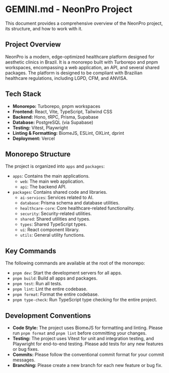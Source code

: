 # GEMINI.md - NeonPro Project

This document provides a comprehensive overview of the NeonPro project, its structure, and how to work with it.

## Project Overview

NeonPro is a modern, edge-optimized healthcare platform designed for aesthetic clinics in Brazil. It is a monorepo built with Turborepo and pnpm workspaces, encompassing a web application, an API, and several shared packages. The platform is designed to be compliant with Brazilian healthcare regulations, including LGPD, CFM, and ANVISA.

## Tech Stack

*   **Monorepo:** Turborepo, pnpm workspaces
*   **Frontend:** React, Vite, TypeScript, Tailwind CSS
*   **Backend:** Hono, tRPC, Prisma, Supabase
*   **Database:** PostgreSQL (via Supabase)
*   **Testing:** Vitest, Playwright
*   **Linting & Formatting:** BiomeJS, ESLint, OXLint, dprint
*   **Deployment:** Vercel

## Monorepo Structure

The project is organized into `apps` and `packages`:

*   `apps`: Contains the main applications.
    *   `web`: The main web application.
    *   `api`: The backend API.
*   `packages`: Contains shared code and libraries.
    *   `ai-services`: Services related to AI.
    *   `database`: Prisma schema and database utilities.
    *   `healthcare-core`: Core healthcare-related functionality.
    *   `security`: Security-related utilities.
    *   `shared`: Shared utilities and types.
    *   `types`: Shared TypeScript types.
    *   `ui`: React component library.
    *   `utils`: General utility functions.

## Key Commands

The following commands are available at the root of the monorepo:

*   `pnpm dev`: Start the development servers for all apps.
*   `pnpm build`: Build all apps and packages.
*   `pnpm test`: Run all tests.
*   `pnpm lint`: Lint the entire codebase.
*   `pnpm format`: Format the entire codebase.
*   `pnpm type-check`: Run TypeScript type checking for the entire project.

## Development Conventions

*   **Code Style:** The project uses BiomeJS for formatting and linting. Please run `pnpm format` and `pnpm lint` before committing your changes.
*   **Testing:** The project uses Vitest for unit and integration testing, and Playwright for end-to-end testing. Please add tests for any new features or bug fixes.
*   **Commits:** Please follow the conventional commit format for your commit messages.
*   **Branching:** Please create a new branch for each new feature or bug fix.
